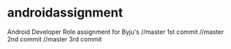 # androidassignment
Android Developer Role assignment for Byju's
//master 1st commit
//master 2nd commit
//master 3rd commit
